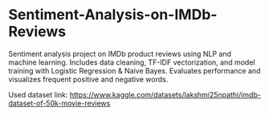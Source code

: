 # Sentiment-Analysis-on-IMDb-Reviews
Sentiment analysis project on IMDb product reviews using NLP and machine learning. Includes data cleaning, TF-IDF vectorization, and model training with Logistic Regression &amp; Naive Bayes. Evaluates performance and visualizes frequent positive and negative words.

Used dataset link: https://www.kaggle.com/datasets/lakshmi25npathi/imdb-dataset-of-50k-movie-reviews
